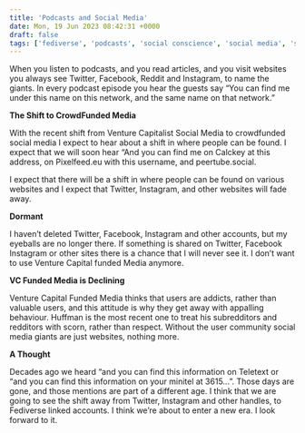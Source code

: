 ```yaml
---
title: 'Podcasts and Social Media'
date: Mon, 19 Jun 2023 08:42:31 +0000
draft: false
tags: ['fediverse', 'podcasts', 'social conscience', 'social media', 'social media', 'Social Media Deontology']
---
```


When you listen to podcasts, and you read articles, and you visit websites you always see Twitter, Facebook, Reddit and Instagram, to name the giants. In every podcast episode you hear the guests say “You can find me under this name on this network, and the same name on that network.”

**The Shift to CrowdFunded Media**

With the recent shift from Venture Capitalist Social Media to crowdfunded social media I expect to hear about a shift in where people can be found. I expect that we will soon hear “And you can find me on Calckey at this address, on Pixelfeed.eu with this username, and peertube.social. 

I expect that there will be a shift in where people can be found on various websites and I expect that Twitter, Instagram, and other websites will fade away. 

**Dormant**

I haven’t deleted Twitter, Facebook, Instagram and other accounts, but my eyeballs are no longer there. If something is shared on Twitter, Facebook Instagram or other sites there is a chance that I will never see it. I don’t want to use Venture Capital funded Media anymore. 

**VC Funded Media is Declining**

Venture Capital Funded Media thinks that users are addicts, rather than valuable users, and this attitude is why they get away with appalling behaviour. Huffman is the most recent one to treat his subredditors and redditors with scorn, rather than respect. Without the user community social media giants are just websites, nothing more. 

**A Thought**

Decades ago we heard “and you can find this information on Teletext or “and you can find this information on your minitel at 3615...”. Those days are gone, and those mentions are part of a different age. I think that we are going to see the shift away from Twitter, Instagram and other handles, to Fediverse linked accounts. I think we’re about to enter a new era. I look forward to it.